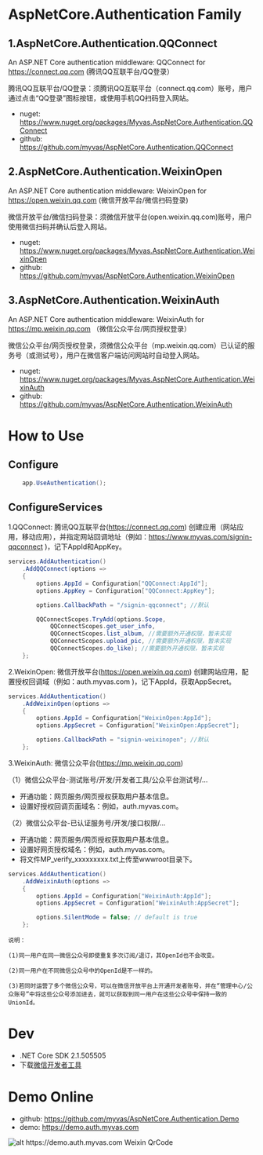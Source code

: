 # AspNetCore.Authentication Family
## 1.AspNetCore.Authentication.QQConnect
An ASP.NET Core authentication middleware: QQConnect for https://connect.qq.com (腾讯QQ互联平台/QQ登录）

腾讯QQ互联平台/QQ登录：须腾讯QQ互联平台（connect.qq.com）账号，用户通过点击“QQ登录”图标按钮，或使用手机QQ扫码登入网站。

* nuget: https://www.nuget.org/packages/Myvas.AspNetCore.Authentication.QQConnect
* github: https://github.com/myvas/AspNetCore.Authentication.QQConnect


## 2.AspNetCore.Authentication.WeixinOpen
An ASP.NET Core authentication middleware: WeixinOpen for https://open.weixin.qq.com (微信开放平台/微信扫码登录)


微信开放平台/微信扫码登录：须微信开放平台(open.weixin.qq.com)账号，用户使用微信扫码并确认后登入网站。

* nuget: https://www.nuget.org/packages/Myvas.AspNetCore.Authentication.WeixinOpen
* github: https://github.com/myvas/AspNetCore.Authentication.WeixinOpen

## 3.AspNetCore.Authentication.WeixinAuth
An ASP.NET Core authentication middleware: WeixinAuth for https://mp.weixin.qq.com （微信公众平台/网页授权登录）

微信公众平台/网页授权登录，须微信公众平台（mp.weixin.qq.com）已认证的服务号（或测试号），用户在微信客户端访问网站时自动登入网站。

* nuget: https://www.nuget.org/packages/Myvas.AspNetCore.Authentication.WeixinAuth
* github: https://github.com/myvas/AspNetCore.Authentication.WeixinAuth

# How to Use
## Configure
```csharp
    app.UseAuthentication();
```

## ConfigureServices
1.QQConnect: 腾讯QQ互联平台(https://connect.qq.com)
创建应用（网站应用，移动应用），并指定网站回调地址（例如：https://www.myvas.com/signin-qqconnect )，记下AppId和AppKey。


```csharp
services.AddAuthentication()
    .AddQQConnect(options => 
    {
        options.AppId = Configuration["QQConnect:AppId"];
        options.AppKey = Configuration["QQConnect:AppKey"];

        options.CallbackPath = "/signin-qqconnect"; //默认

        QQConnectScopes.TryAdd(options.Scope,
            QQConnectScopes.get_user_info,
            QQConnectScopes.list_album, //需要额外开通权限，暂未实现
            QQConnectScopes.upload_pic, //需要额外开通权限，暂未实现
            QQConnectScopes.do_like); //需要额外开通权限，暂未实现
    };
```

2.WeixinOpen: 微信开放平台(https://open.weixin.qq.com)
创建网站应用，配置授权回调域（例如：auth.myvas.com )，记下AppId，获取AppSecret。


```csharp
services.AddAuthentication()
    .AddWeixinOpen(options => 
    {
        options.AppId = Configuration["WeixinOpen:AppId"];
        options.AppSecret = Configuration["WeixinOpen:AppSecret"];

        options.CallbackPath = "signin-weixinopen"; //默认
    };
```

3.WeixinAuth: 微信公众平台(https://mp.weixin.qq.com)

（1）微信公众平台-测试账号/开发/开发者工具/公众平台测试号/...

- 开通功能：网页服务/网页授权获取用户基本信息。
- 设置好授权回调页面域名：例如，auth.myvas.com。

（2）微信公众平台-已认证服务号/开发/接口权限/...

- 开通功能：网页服务/网页授权获取用户基本信息。
- 设置好网页授权域名：例如，auth.myvas.com。
- 将文件MP_verify_xxxxxxxxx.txt上传至wwwroot目录下。


```csharp
services.AddAuthentication()
    .AddWeixinAuth(options => 
    {
        options.AppId = Configuration["WeixinAuth:AppId"];
        options.AppSecret = Configuration["WeixinAuth:AppSecret"];

        options.SilentMode = false; // default is true
    };
```


```
说明：

(1)同一用户在同一微信公众号即使重复多次订阅/退订，其OpenId也不会改变。

(2)同一用户在不同微信公众号中的OpenId是不一样的。

(3)若同时运营了多个微信公众号，可以在微信开放平台上开通开发者账号，并在“管理中心/公众账号”中将这些公众号添加进去，就可以获取到同一用户在这些公众号中保持一致的UnionId。
```

# Dev
* .NET Core SDK 2.1.505505
* 下载[微信开发者工具](https://mp.weixin.qq.com/debug/wxadoc/dev/devtools/download.html)


# Demo Online
* github: https://github.com/myvas/AspNetCore.Authentication.Demo
* demo: https://demo.auth.myvas.com

![alt https://demo.auth.myvas.com Weixin QrCode](http://mmbiz.qpic.cn/mmbiz_jpg/lPe5drS9euRQR1eCK5cGXaibHYL6vBR4pGLB34ju2hXCiaMQiayOU8w5GMfEH7WZsVNTnhLTpnzAC9xfdWuTT89OA/0)
